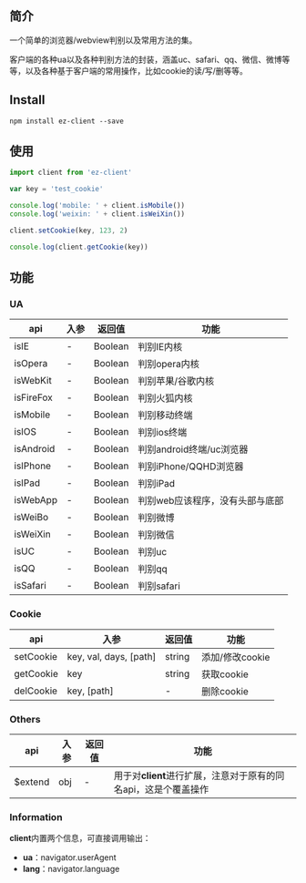 ## 简介

一个简单的浏览器/webview判别以及常用方法的集。

客户端的各种ua以及各种判别方法的封装，涵盖uc、safari、qq、微信、微博等等，以及各种基于客户端的常用操作，比如cookie的读/写/删等等。


## Install

```shell
npm install ez-client --save
```


## 使用

```javascript
import client from 'ez-client'

var key = 'test_cookie'

console.log('mobile: ' + client.isMobile())
console.log('weixin: ' + client.isWeiXin())

client.setCookie(key, 123, 2)

console.log(client.getCookie(key))
```


## 功能

### UA

api | 入参 | 返回值 | 功能
--- | ---- | ------ | ----
isIE        |    -    |    Boolean    |    判别IE内核
isOpera     |    -    |    Boolean    |    判别opera内核
isWebKit    |    -    |    Boolean    |    判别苹果/谷歌内核
isFireFox   |    -    |    Boolean    |    判别火狐内核
isMobile    |    -    |    Boolean    |    判别移动终端
isIOS       |    -    |    Boolean    |    判别ios终端
isAndroid   |    -    |    Boolean    |    判别android终端/uc浏览器
isIPhone    |    -    |    Boolean    |    判别iPhone/QQHD浏览器
isIPad      |    -    |    Boolean    |    判别iPad
isWebApp    |    -    |    Boolean    |    判别web应该程序，没有头部与底部
isWeiBo     |    -    |    Boolean    |    判别微博
isWeiXin    |    -    |    Boolean    |    判别微信
isUC        |    -    |    Boolean    |    判别uc
isQQ        |    -    |    Boolean    |    判别qq
isSafari    |    -    |    Boolean    |    判别safari


### Cookie

api | 入参 | 返回值 | 功能
--- | ---- | ------ | ----
﻿setCookie   | key, val, days, [path] |    string    |    添加/修改cookie
getCookie   | key                    |    string    |    获取cookie
delCookie   | key, [path]            |       -      |    删除cookie


### Others

api | 入参 | 返回值 | 功能
--- | ---- | ------ | ----
$extend | obj | - | 用于对**client**进行扩展，注意对于原有的同名api，这是个覆盖操作


### Information

**client**内置两个信息，可直接调用输出：

- **ua**：navigator.userAgent
- **lang**：navigator.language

